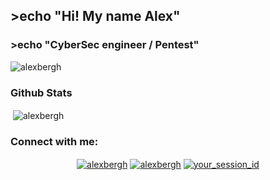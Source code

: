 ## >echo "Hi! My name Alex"
### >echo "CyberSec engineer / Pentest"

<p align="left"> <img src="https://komarev.com/ghpvc/?username=alexbergh&label=Profile%20views&color=0e75b6&style=flat" alt="alexbergh" /> </p>
<h3 align="left">Github Stats </h3>
<p>&nbsp;<img align="center" src="https://github-readme-stats-git-masterrstaa-rickstaa.vercel.app/api?username=alexbergh&show_icons=true&theme=dark" alt="alexbergh" /></p>
<h3 align="left">Connect with me:</h3>
<p align="center">
<a href="http://t.me/rikkberg" target="blank"><img align="center" src="https://img.shields.io/badge/Telegram-2CA5E0?style=for-the-badge&logo=telegram&logoColor=blue" alt="alexbergh" /></a>
<a href="mailto:alex_hellberg@protonmail.ch" target="blank"><img align="center" src="https://img.shields.io/badge/Email-8B89CC?style=for-the-badge&logo=protonmail&logoColor=white" alt="alexbergh" /></a>
<a href="https://github.com/alexbergh/alexbergh.github.io/blob/main/qr.svg" target="_blank">
    <img align="center" src="https://img.shields.io/badge/Session-2CA5E0?style=for-the-badge&logo=session&logoColor=green" alt="your_session_id" />
</a>

